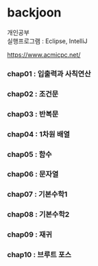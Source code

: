 # backjoon
개인공부   
실행프로그램 : Eclipse, IntelliJ     
          
https://www.acmicpc.net/   
   
### chap01 : 입출력과 사칙연산   
### chap02 : 조건문   
### chap03 : 반복문   
### chap04 : 1차원 배열   
### chap05 : 함수   
### chap06 : 문자열
### chap07 : 기본수학1
### chap08 : 기본수학2
### chap09 : 재귀
### chap10 : 브루트 포스


